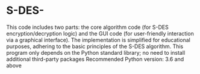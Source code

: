 # S-DES-
This code includes two parts: the core algorithm code (for S-DES encryption/decryption logic) and the GUI code (for user-friendly interaction via a graphical interface). The implementation is simplified for educational purposes, adhering to the basic principles of the S-DES algorithm.
This program only depends on the Python standard library; no need to install additional third-party packages
Recommended Python version: 3.6 and above
